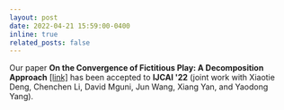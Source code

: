 ```yaml
---
layout: post
date: 2022-04-21 15:59:00-0400
inline: true
related_posts: false
---
```


Our paper  **On the Convergence of Fictitious Play: A Decomposition Approach** <a class="paper-link" href="https://arxiv.org/abs/2205.01469">[link]</a> has been accepted to **IJCAI '22** (joint work with Xiaotie Deng, Chenchen Li, David Mguni, Jun Wang, Xiang Yan, and Yaodong Yang).
